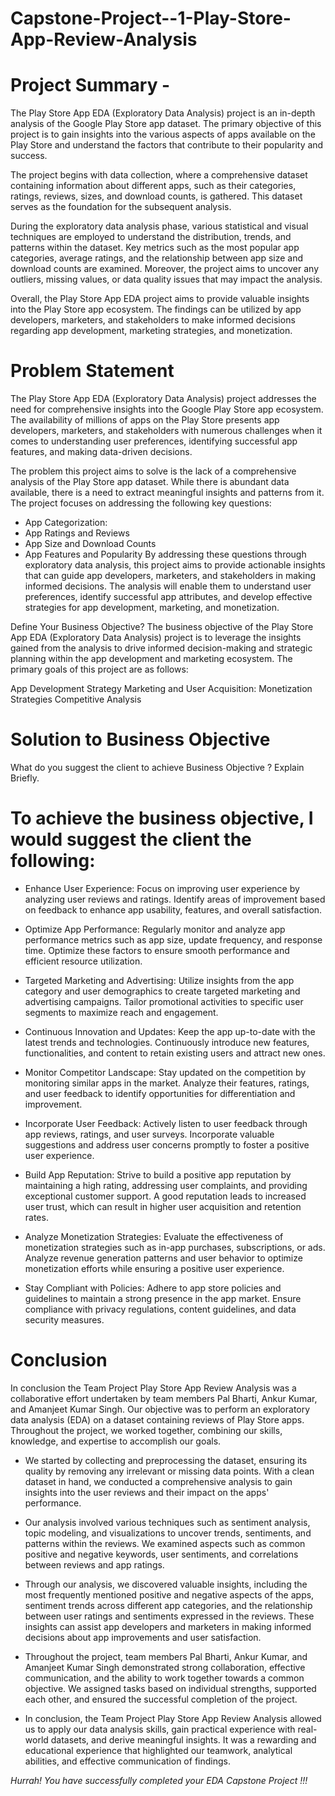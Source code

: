 
# Capstone-Project--1-Play-Store-App-Review-Analysis
# Project Summary -
The Play Store App EDA (Exploratory Data Analysis) project is an in-depth analysis of the Google Play Store app dataset. The primary objective of this project is to gain insights into the various aspects of apps available on the Play Store and understand the factors that contribute to their popularity and success.

The project begins with data collection, where a comprehensive dataset containing information about different apps, such as their categories, ratings, reviews, sizes, and download counts, is gathered. This dataset serves as the foundation for the subsequent analysis.

During the exploratory data analysis phase, various statistical and visual techniques are employed to understand the distribution, trends, and patterns within the dataset. Key metrics such as the most popular app categories, average ratings, and the relationship between app size and download counts are examined. Moreover, the project aims to uncover any outliers, missing values, or data quality issues that may impact the analysis.

Overall, the Play Store App EDA project aims to provide valuable insights into the Play Store app ecosystem. The findings can be utilized by app developers, marketers, and stakeholders to make informed decisions regarding app development, marketing strategies, and monetization.

# Problem Statement
The Play Store App EDA (Exploratory Data Analysis) project addresses the need for comprehensive insights into the Google Play Store app ecosystem. The availability of millions of apps on the Play Store presents app developers, marketers, and stakeholders with numerous challenges when it comes to understanding user preferences, identifying successful app features, and making data-driven decisions.

The problem this project aims to solve is the lack of a comprehensive analysis of the Play Store app dataset. While there is abundant data available, there is a need to extract meaningful insights and patterns from it. The project focuses on addressing the following key questions:

* App Categorization:
* App Ratings and Reviews
* App Size and Download Counts
* App Features and Popularity
By addressing these questions through exploratory data analysis, this project aims to provide actionable insights that can guide app developers, marketers, and stakeholders in making informed decisions. The analysis will enable them to understand user preferences, identify successful app attributes, and develop effective strategies for app development, marketing, and monetization.

Define Your Business Objective?
The business objective of the Play Store App EDA (Exploratory Data Analysis) project is to leverage the insights gained from the analysis to drive informed decision-making and strategic planning within the app development and marketing ecosystem. The primary goals of this project are as follows:

App Development Strategy
Marketing and User Acquisition:
Monetization Strategies
Competitive Analysis
# Solution to Business Objective
What do you suggest the client to achieve Business Objective ?
Explain Briefly.

# To achieve the business objective, I would suggest the client the following:

* Enhance User Experience: Focus on improving user experience by analyzing user reviews and ratings. Identify areas of improvement based on feedback to enhance app usability, features, and overall satisfaction.

* Optimize App Performance: Regularly monitor and analyze app performance metrics such as app size, update frequency, and response time. Optimize these factors to ensure smooth performance and efficient resource utilization.

* Targeted Marketing and Advertising: Utilize insights from the app category and user demographics to create targeted marketing and advertising campaigns. Tailor promotional activities to specific user segments to maximize reach and engagement.

* Continuous Innovation and Updates: Keep the app up-to-date with the latest trends and technologies. Continuously introduce new features, functionalities, and content to retain existing users and attract new ones.

* Monitor Competitor Landscape: Stay updated on the competition by monitoring similar apps in the market. Analyze their features, ratings, and user feedback to identify opportunities for differentiation and improvement.

* Incorporate User Feedback: Actively listen to user feedback through app reviews, ratings, and user surveys. Incorporate valuable suggestions and address user concerns promptly to foster a positive user experience.

* Build App Reputation: Strive to build a positive app reputation by maintaining a high rating, addressing user complaints, and providing exceptional customer support. A good reputation leads to increased user trust, which can result in higher user acquisition and retention rates.

* Analyze Monetization Strategies: Evaluate the effectiveness of monetization strategies such as in-app purchases, subscriptions, or ads. Analyze revenue generation patterns and user behavior to optimize monetization efforts while ensuring a positive user experience.

* Stay Compliant with Policies: Adhere to app store policies and guidelines to maintain a strong presence in the app market. Ensure compliance with privacy regulations, content guidelines, and data security measures.

# Conclusion
In conclusion the Team Project Play Store App Review Analysis was a collaborative effort undertaken by team members Pal Bharti, Ankur Kumar, and Amanjeet Kumar Singh. Our objective was to perform an exploratory data analysis (EDA) on a dataset containing reviews of Play Store apps. Throughout the project, we worked together, combining our skills, knowledge, and expertise to accomplish our goals.

* We started by collecting and preprocessing the dataset, ensuring its quality by removing any irrelevant or missing data points. With a clean dataset in hand, we conducted a comprehensive analysis to gain insights into the user reviews and their impact on the apps' performance.

* Our analysis involved various techniques such as sentiment analysis, topic modeling, and visualizations to uncover trends, sentiments, and patterns within the reviews. We examined aspects such as common positive and negative keywords, user sentiments, and correlations between reviews and app ratings.

* Through our analysis, we discovered valuable insights, including the most frequently mentioned positive and negative aspects of the apps, sentiment trends across different app categories, and the relationship between user ratings and sentiments expressed in the reviews. These insights can assist app developers and marketers in making informed decisions about app improvements and user satisfaction.

* Throughout the project, team members Pal Bharti, Ankur Kumar, and Amanjeet Kumar Singh demonstrated strong collaboration, effective communication, and the ability to work together towards a common objective. We assigned tasks based on individual strengths, supported each other, and ensured the successful completion of the project.

* In conclusion, the Team Project Play Store App Review Analysis allowed us to apply our data analysis skills, gain practical experience with real-world datasets, and derive meaningful insights. It was a rewarding and educational experience that highlighted our teamwork, analytical abilities, and effective communication of findings.

*Hurrah! You have successfully completed your EDA Capstone Project !!!*
